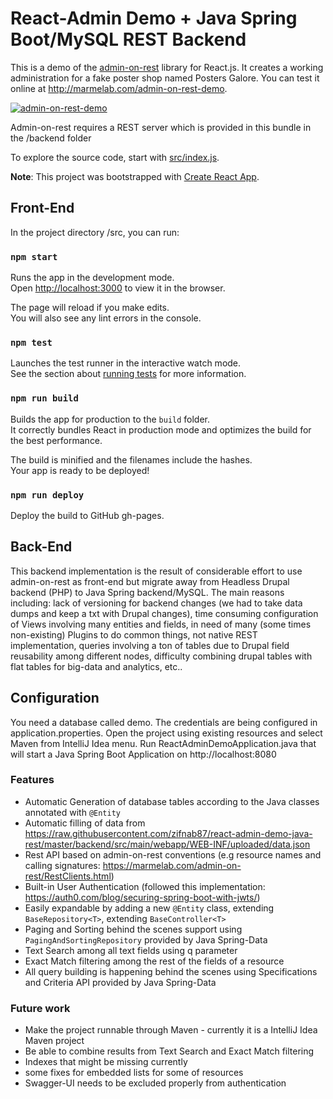 # React-Admin Demo + Java Spring Boot/MySQL REST Backend

This is a demo of the [admin-on-rest](https://github.com/marmelab/admin-on-rest) library for React.js. It creates a working administration for a fake poster shop named Posters Galore. You can test it online at http://marmelab.com/admin-on-rest-demo.

[![admin-on-rest-demo](https://marmelab.com/admin-on-rest/img/admin-on-rest-demo-still.png)](https://vimeo.com/205118063)

Admin-on-rest requires a REST server which is provided in this bundle in the /backend folder

To explore the source code, start with [src/index.js](https://github.com/marmelab/admin-on-rest-demo/blob/master/src/index.js).

**Note**: This project was bootstrapped with [Create React App](https://github.com/facebookincubator/create-react-app).

## Front-End 

In the project directory /src, you can run:

### `npm start`

Runs the app in the development mode.<br>
Open [http://localhost:3000](http://localhost:3000) to view it in the browser.

The page will reload if you make edits.<br>
You will also see any lint errors in the console.

### `npm test`

Launches the test runner in the interactive watch mode.<br>
See the section about [running tests](#running-tests) for more information.

### `npm run build`

Builds the app for production to the `build` folder.<br>
It correctly bundles React in production mode and optimizes the build for the best performance.

The build is minified and the filenames include the hashes.<br>
Your app is ready to be deployed!

### `npm run deploy`

Deploy the build to GitHub gh-pages.

## Back-End

This backend implementation is the result of considerable effort to use admin-on-rest as front-end but migrate away from Headless Drupal backend (PHP) to Java Spring backend/MySQL. The main reasons including: lack of versioning for backend changes (we had to take data dumps and keep a txt with Drupal changes), time consuming configuration of Views involving many entities and fields, in need of many (some times non-existing) Plugins to do common things, not native REST implementation, queries involving a ton of tables due to Drupal field reusability among different nodes, difficulty combining drupal tables with flat tables for big-data and analytics, etc..

## Configuration

You need a database called demo. The credentials are being configured in application.properties. Open the project using existing resources and select Maven from IntelliJ Idea menu. Run ReactAdminDemoApplication.java that will start a Java Spring Boot Application on http://localhost:8080

### Features

- Automatic Generation of database tables according to the Java classes annotated with `@Entity`
- Automatic filling of data from https://raw.githubusercontent.com/zifnab87/react-admin-demo-java-rest/master/backend/src/main/webapp/WEB-INF/uploaded/data.json
- Rest API based on admin-on-rest conventions (e.g resource names and calling signatures: https://marmelab.com/admin-on-rest/RestClients.html)
- Built-in User Authentication (followed this implementation: https://auth0.com/blog/securing-spring-boot-with-jwts/)
- Easily expandable by adding a new `@Entity` class, extending `BaseRepository<T>`, extending `BaseController<T>`
- Paging and Sorting behind the scenes support using `PagingAndSortingRepository` provided by Java Spring-Data
- Text Search among all text fields using q parameter 
- Exact Match filtering among the rest of the fields of a resource
- All query building is happening behind the scenes using Specifications and Criteria API provided by Java Spring-Data

### Future work

- Make the project runnable through Maven - currently it is a IntelliJ Idea Maven project
- Be able to combine results from Text Search and Exact Match filtering
- Indexes that might be missing currently
- some fixes for embedded lists for some of resources
- Swagger-UI needs to be excluded properly from authentication



